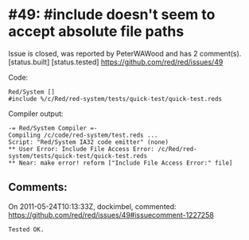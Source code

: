
#49: #include doesn't seem to accept absolute file paths
================================================================================
Issue is closed, was reported by PeterWAWood and has 2 comment(s).
[status.built] [status.tested]
<https://github.com/red/red/issues/49>

Code:

```
Red/System []
#include %/c/Red/red-system/tests/quick-test/quick-test.reds
```

Compiler output:

```
-= Red/System Compiler =-
Compiling /c/code/red-system/test.reds ...
Script: "Red/System IA32 code emitter" (none)
** User Error: Include File Access Error: /c/Red/red-system/tests/quick-test/quick-test.reds
** Near: make error! reform ["Include File Access Error:" file]
```



Comments:
--------------------------------------------------------------------------------

On 2011-05-24T10:13:33Z, dockimbel, commented:
<https://github.com/red/red/issues/49#issuecomment-1227258>

    Tested OK.

